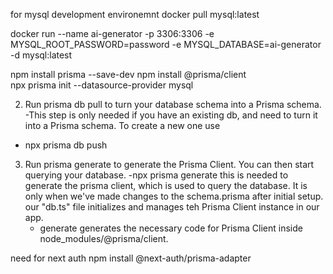 for mysql development environemnt
docker pull mysql:latest

docker run --name ai-generator -p 3306:3306 -e MYSQL_ROOT_PASSWORD=password -e MYSQL_DATABASE=ai-generator -d mysql:latest

npm install prisma --save-dev
npm install @prisma/client  
npx prisma init --datasource-provider mysql

2. Run prisma db pull to turn your database schema into a Prisma schema.
   -This step is only needed if you have an existing db, and need to turn it into a Prisma schema.
   To create a new one use

- npx prisma db push

3. Run prisma generate to generate the Prisma Client. You can then start querying your database.
   -npx prisma generate
   this is needed to generate the prisma client, which is used to query the database. It is only when we've made changes to the schema.prisma after initial setup. our "db.ts" file initializes and manages teh Prisma Client instance in our app.
   - generate generates the necessary code for Prisma Client inside node_modules/@prisma/client.

need for next auth
npm install @next-auth/prisma-adapter
